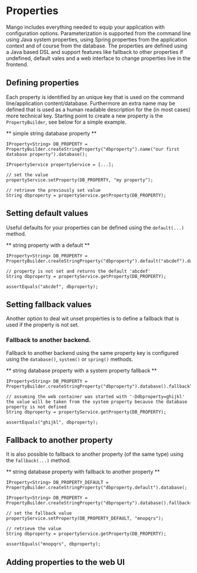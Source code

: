 # Properties

Mango includes everything needed to equip your application with configuration options. Parameterization is supported from the command line using Java system properties, using Spring properties from the application context and of course from the database.
The properties are defined using a Java based DSL and support features like fallback to other properties if undefined, default vales and a web interface to change properties live in the frontend.

## Defining properties

Each property is identified by an unique key that is used on the command line/application content/database. 
Furthermore an extra name may be defined that is used as a human readable description for the (in most cases) more technical key. 
Starting point to create a new property is the `PropertyBuilder`, see below for a simple example.

** simple string database property **
```
IProperty<String> DB_PROPERTY = PropertyBuilder.createStringProperty("dbproperty").name("our first database property").database();

IPropertyService propertyService = [...];

// set the value
propertyService.setProperty(DB_PROPERTY, "my property");

// retrieve the previously set value
String dbproperty = propertyService.getProperty(DB_PROPERTY);
```

## Setting default values

Useful defaults for your properties can be defined using the `default(...)` method.

** string property with a default **
```
IProperty<String> DB_PROPERTY = PropertyBuilder.createStringProperty("dbproperty").default("abcdef").database();

// property is not set and returns the default 'abcdef'
String dbproperty = propertyService.getProperty(DB_PROPERTY);

assertEquals("abcdef", dbproperty);
```

## Setting fallback values

Another option to deal wit unset properties is to define a fallback that is used if the property is not set.

### Fallback to another backend.

Fallback to another backend using the same property key is configured using the `database()`, `system()` or `spring()` methods. 

** string database property with a system property fallback **
```
IProperty<String> DB_PROPERTY = PropertyBuilder.createStringProperty("dbproperty").database().fallbackToSystem();

// assuming the web container was started with '-Ddbproperty=ghijkl' the value will be taken from the system property because the database property is not defined
String dbproperty = propertyService.getProperty(DB_PROPERTY);

assertEquals("ghijkl", dbproperty);
```

## Fallback to another property

It is also possible to fallback to another property (of the same type) using the `fallback(...)` method. 

** string database property with fallback to another property **
```
IProperty<String> DB_PROPERTY_DEFAULT = PropertyBuilder.createStringProperty("dbproperty.default").database(;

IProperty<String> DB_PROPERTY = PropertyBuilder.createStringProperty("dbproperty").database().fallback(DB_PROPERTY_DEFAULT);

// set the fallback value
propertyService.setProperty(DB_PROPERTY_DEFAULT, "mnopqrs");

// retrieve the value
String dbproperty = propertyService.getProperty(DB_PROPERTY);

assertEquals("mnopqrs", dbproperty);
```

## Adding properties to the web UI
